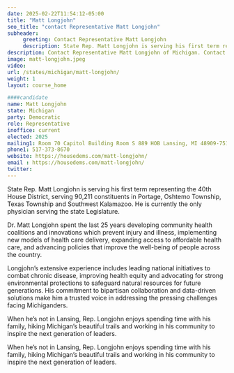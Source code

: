 ```yaml
---
date: 2025-02-22T11:54:12-05:00
title: "Matt Longjohn"
seo_title: "contact Representative Matt Longjohn"
subheader:
     greeting: Contact Representative Matt Longjohn
     description: State Rep. Matt Longjohn is serving his first term representing the 40th House District, serving 90,211 constituents in Portage, Oshtemo Township, Texas Township and Southwest Kalamazoo. He is currently the only physician serving the state Legislature.
description: Contact Representative Matt Longjohn of Michigan. Contact information for Matt Longjohn includes email address, phone number, and mailing address.
image: matt-longjohn.jpeg
video:
url: /states/michigan/matt-longjohn/
weight: 1
layout: course_home

####candidate
name: Matt Longjohn
state: Michigan
party: Democratic
role: Representative
inoffice: current
elected: 2025
mailing1: Room 70 Capitol Building Room S 889 HOB Lansing, MI 48909-7514
phone1: 517-373-8670
website: https://housedems.com/matt-longjohn/
email : https://housedems.com/matt-longjohn/
twitter: 
---
```

State Rep. Matt Longjohn is serving his first term representing the 40th House District, serving 90,211 constituents in Portage, Oshtemo Township, Texas Township and Southwest Kalamazoo. He is currently the only physician serving the state Legislature.

Dr. Matt Longjohn spent the last 25 years developing community health coalitions and innovations which prevent injury and illness, implementing new models of health care delivery, expanding access to affordable health care, and advancing policies that improve the well-being of people across the country.

Longjohn’s extensive experience includes leading national initiatives to combat chronic disease, improving health equity and advocating for strong environmental protections to safeguard natural resources for future generations. His commitment to bipartisan collaboration and data-driven solutions make him a trusted voice in addressing the pressing challenges facing Michiganders.

When he’s not in Lansing, Rep. Longjohn enjoys spending time with his family, hiking Michigan’s beautiful trails and working in his community to inspire the next generation of leaders.

When he’s not in Lansing, Rep. Longjohn enjoys spending time with his family, hiking Michigan’s beautiful trails and working in his community to inspire the next generation of leaders.
